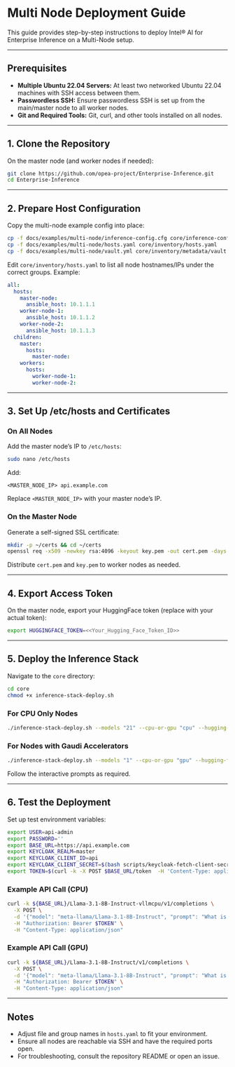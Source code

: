 # Multi Node Deployment Guide

This guide provides step-by-step instructions to deploy Intel® AI for Enterprise Inference on a Multi-Node setup.

---

## Prerequisites

- **Multiple Ubuntu 22.04 Servers:** At least two networked Ubuntu 22.04 machines with SSH access between them.
- **Passwordless SSH:** Ensure passwordless SSH is set up from the main/master node to all worker nodes.
- **Git and Required Tools:** Git, curl, and other tools installed on all nodes.

---

## 1. Clone the Repository

On the master node (and worker nodes if needed):

```sh
git clone https://github.com/opea-project/Enterprise-Inference.git
cd Enterprise-Inference
```

---

## 2. Prepare Host Configuration

Copy the multi-node example config into place:

```sh
cp -f docs/examples/multi-node/inference-config.cfg core/inference-config.cfg
cp -f docs/examples/multi-node/hosts.yaml core/inventory/hosts.yaml
cp -f docs/examples/multi-node/vault.yml core/inventory/metadata/vault.yml
```

Edit `core/inventory/hosts.yaml` to list all node hostnames/IPs under the correct groups. Example:

```yaml
all:
  hosts:
    master-node:
      ansible_host: 10.1.1.1
    worker-node-1:
      ansible_host: 10.1.1.2
    worker-node-2:
      ansible_host: 10.1.1.3
  children:
    master:
      hosts:
        master-node:
    workers:
      hosts:
        worker-node-1:
        worker-node-2:
```

---

## 3. Set Up /etc/hosts and Certificates

### On All Nodes

Add the master node’s IP to `/etc/hosts`:

```sh
sudo nano /etc/hosts
```
Add:
```
<MASTER_NODE_IP> api.example.com
```

Replace `<MASTER_NODE_IP>` with your master node’s IP.

### On the Master Node

Generate a self-signed SSL certificate:

```sh
mkdir -p ~/certs && cd ~/certs
openssl req -x509 -newkey rsa:4096 -keyout key.pem -out cert.pem -days 365 -nodes -subj "/CN=api.example.com"
```

Distribute `cert.pem` and `key.pem` to worker nodes as needed.

---

## 4. Export Access Token

On the master node, export your HuggingFace token (replace with your actual token):

```sh
export HUGGINGFACE_TOKEN=<<Your_Hugging_Face_Token_ID>>
```

---

## 5. Deploy the Inference Stack

Navigate to the `core` directory:

```sh
cd core
chmod +x inference-stack-deploy.sh
```

### For CPU Only Nodes

```sh
./inference-stack-deploy.sh --models "21" --cpu-or-gpu "cpu" --hugging-face-token $HUGGINGFACE_TOKEN
```

### For Nodes with Gaudi Accelerators

```sh
./inference-stack-deploy.sh --models "1" --cpu-or-gpu "gpu" --hugging-face-token $HUGGINGFACE_TOKEN
```

Follow the interactive prompts as required.

---

## 6. Test the Deployment

Set up test environment variables:

```sh
export USER=api-admin
export PASSWORD=''
export BASE_URL=https://api.example.com
export KEYCLOAK_REALM=master
export KEYCLOAK_CLIENT_ID=api
export KEYCLOAK_CLIENT_SECRET=$(bash scripts/keycloak-fetch-client-secret.sh api.example.com api-admin 'changeme!!' api | awk -F': ' '/Client secret:/ {print $2}')
export TOKEN=$(curl -k -X POST $BASE_URL/token  -H 'Content-Type: application/x-www-form-urlencoded' -d "grant_type=client_credentials&client_id=${KEYCLOAK_CLIENT_ID}&client_secret=${KEYCLOAK_CLIENT_SECRET}" | jq -r '.access_token')
```

### Example API Call (CPU)

```sh
curl -k ${BASE_URL}/Llama-3.1-8B-Instruct-vllmcpu/v1/completions \
  -X POST \
  -d '{"model": "meta-llama/Llama-3.1-8B-Instruct", "prompt": "What is Deep Learning?", "max_tokens": 25, "temperature":0}' \
  -H "Authorization: Bearer $TOKEN" \
  -H "Content-Type: application/json"
```

### Example API Call (GPU)

```sh
curl -k ${BASE_URL}/Llama-3.1-8B-Instruct/v1/completions \
  -X POST \
  -d '{"model": "meta-llama/Llama-3.1-8B-Instruct", "prompt": "What is Deep Learning?", "max_tokens": 25, "temperature":0}' \
  -H "Authorization: Bearer $TOKEN" \
  -H "Content-Type: application/json"
```

---

## Notes

- Adjust file and group names in `hosts.yaml` to fit your environment.
- Ensure all nodes are reachable via SSH and have the required ports open.
- For troubleshooting, consult the repository README or open an issue.

